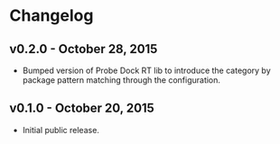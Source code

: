 # Changelog

## v0.2.0 - October 28, 2015

* Bumped version of Probe Dock RT lib to introduce the category by package pattern matching through the configuration.

## v0.1.0 - October 20, 2015

* Initial public release.
